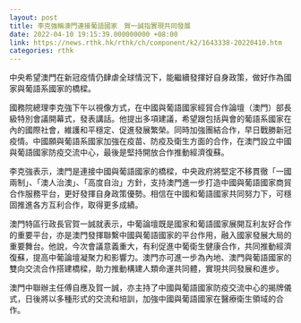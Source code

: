 ```yaml
---
layout: post
title: 李克強稱澳門連接葡語國家　賀一誠指實現共同發展
date: 2022-04-10 19:15:39.000000000 +08:00
link: https://news.rthk.hk/rthk/ch/component/k2/1643338-20220410.htm
categories: rthk
---
```


中央希望澳門在新冠疫情仍肆虐全球情況下，能繼續發揮好自身政策，做好作為國家與葡語系國家的橋樑。

國務院總理李克強下午以視像方式，在中國與葡語國家經貿合作論壇（澳門）部長級特別會議開幕式，發表講話。他提出多項建議，希望跟包括與會的葡語系國家在內的國際社會，維護和平穩定、促進發展繁榮。同時加強團結合作，早日戰勝新冠疫情。中國願與葡語系國家加強在疫苗、防疫及衛生方面的合作，在澳門設立中國與葡語國家防疫交流中心，最後是堅持開放合作推動經濟復蘇。

李克強表示，澳門是連接中國與葡語國家的橋樑，中央政府將堅定不移貫徹「一國兩制」、「澳人治澳」、「高度自治」方針，支持澳門進一步打造中國與葡語國家商貿合作服務平台，更好發揮自身政策優勢。相信在中國和葡語國家共同努力下，可穩固推進各方互利合作，取得更多成績。

澳門特區行政長官賀一誠就表示，中葡論壇既是國家和葡語國家展開互利友好合作的重要平台，亦是澳門發揮聯繫中國與葡語國家的平台作用，融入國家發展大局的重要舞台。他說，今次會議意義重大，有利促進中葡衛生健康合作，共同推動經濟復蘇，提高中葡論壇凝聚力和影響力。澳門亦可進一步為內地、澳門與葡語國家的雙向交流合作搭建橋樑，助力推動構建人類命運共同體，實現共同發展和進步。

澳門中聯辦主任傅自應及賀一誠，亦主持了中國與葡語國家防疫交流中心的揭牌儀式，日後將以多種形式的交流和培訓，加強中國與葡語國家在醫療衛生領域的合作。
